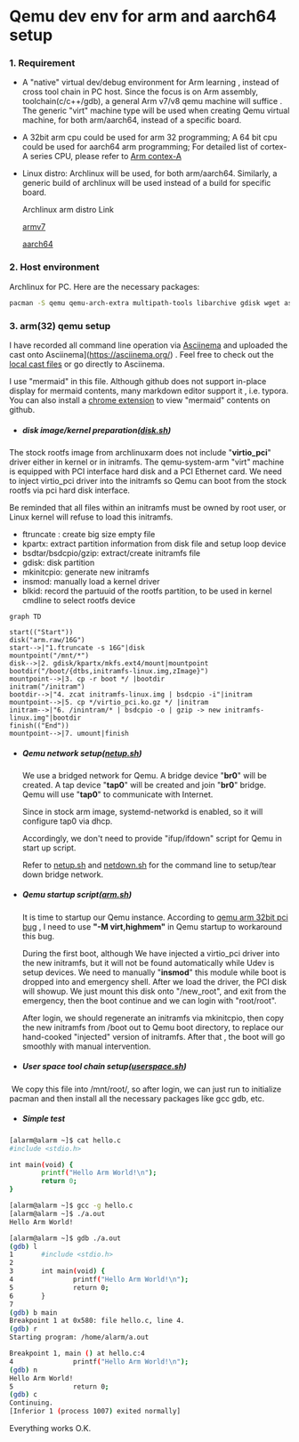 # Qemu dev env for arm and aarch64 setup



### 1.  Requirement

- A "native" virtual dev/debug environment for  Arm learning , instead of cross tool chain in PC host.   Since the focus is on Arm assembly, toolchain(c/c++/gdb),  a general Arm v7/v8 qemu machine will suffice .  The generic "virt" machine type will be used when creating Qemu virtual machine,  for both arm/aarch64,  instead of  a specific board. 

- A 32bit arm cpu could be used for arm 32 programming;  A 64 bit  cpu could be used for aarch64 arm programming;  For detailed list of cortex-A series CPU, please refer to [Arm contex-A](<https://en.wikipedia.org/wiki/ARM_Cortex-A>)

  

- Linux distro:  Archlinux will be used, for both arm/aarch64.   Similarly, a generic build of archlinux will be used instead of a build for specific board. 

  Archlinux arm distro Link

  [armv7](http://www.archlinuxarm.org/os/ArchLinuxARM-armv7-latest.tar.gz)

  [aarch64](http://www.archlinuxarm.org/os/ArchLinuxARM-aarch64-latest.tar.gz)



### 2.  Host environment

Archlinux for PC.   Here are the necessary packages:

```bash
pacman -S qemu qemu-arch-extra multipath-tools libarchive gdisk wget asciinema

```



### 3.  arm(32) qemu setup

I have recorded all command line operation via [Asciinema](<https://asciinema.org/>)  and uploaded the cast onto Asciinema](<https://asciinema.org/>) .   Feel free to check out the [local cast files](arm.cast)  or go directly to Asciinema. 

I use "mermaid" in this file.   Although github does not support in-place display for mermaid contents, many markdown editor support it , i.e. typora.   You can also install a [chrome extension](https://chrome.google.com/webstore/detail/mermaid-diagrams/phfcghedmopjadpojhmmaffjmfiakfil)  to view "mermaid" contents on github. 

- ##### disk image/kernel  preparation([disk.sh](disk.sh))

The stock rootfs image from archlinuxarm does not include "**virtio_pci**" driver either in kernel or in initramfs.  The qemu-system-arm "virt"  machine is equipped with PCI interface hard disk and a PCI Ethernet card.  We need to inject virtio_pci driver into the initramfs so Qemu can boot from the stock rootfs via pci hard disk interface. 

Be reminded that all files within an initramfs must be owned by root user, or Linux kernel will refuse to load this initramfs.  

- ftruncate : create big size empty file
- kpartx:  extract partition information from disk file and setup loop device
- bsdtar/bsdcpio/gzip:   extract/create initramfs file 
- gdisk:  disk partition
- mkinitcpio:  generate new initramfs 
- insmod:  manually load a kernel driver
- blkid:  record the partuuid of the rootfs partition, to be used in kernel cmdline to select rootfs device



```mermaid
graph TD

start(("Start"))
disk("arm.raw/16G")
start-->|"1.ftruncate -s 16G"|disk
mountpoint("/mnt/*")
disk-->|2. gdisk/kpartx/mkfs.ext4/mount|mountpoint
bootdir("/boot/{dtbs,initramfs-linux.img,zImage}")
mountpoint-->|3. cp -r boot */ |bootdir
initram("/initram")
bootdir-->|"4. zcat initramfs-linux.img | bsdcpio -i"|initram
mountpoint-->|5. cp */virtio_pci.ko.gz */ |initram
initram-->|"6. /inintram/* | bsdcpio -o | gzip -> new initramfs-linux.img"|bootdir
finish(("End"))
mountpoint-->|7. umount|finish

```

- ##### Qemu network setup([netup.sh](netup.sh))

  We use a bridged network for Qemu.  A bridge device "**br0**" will be created. A tap device "**tap0**" will be created and join "**br0**"  bridge.   Qemu will use "**tap0**" to communicate with Internet. 

  Since in stock arm image, systemd-networkd is enabled, so it  will configure tap0 via dhcp. 

  Accordingly, we don't need to provide "ifup/ifdown" script for Qemu in start up script. 

  Refer to [netup.sh](netup.sh)  and [netdown.sh](netdown.sh)   for the command line to setup/tear down bridge network. 


- ##### Qemu startup script([arm.sh](arm.sh))

  It is time to startup our Qemu instance.  According to [qemu arm 32bit pci bug](https://bugs.launchpad.net/qemu/+bug/1790975) , I need to use **"-M virt,highmem"**  in Qemu startup  to workaround this bug. 

  During the first boot, although We have injected a virtio_pci driver into the new initramfs,  but it will not be found automatically while Udev is setup devices.  We need to manually "**insmod**" this module while boot is dropped into and emergency shell.  After we load the driver, the PCI disk will showup.  We just mount this disk onto "/new_root", and exit from the emergency, then the boot continue and we can login with "root/root".

  After login, we should regenerate an initramfs via mkinitcpio,  then copy the new initramfs from /boot out to Qemu boot directory, to replace our hand-cooked "injected" version of initramfs.  After that , the boot will go smoothly with manual intervention. 

  


- ##### User space tool chain setup([userspace.sh](userspace.sh))

​       We copy this file into /mnt/root/, so after login, we can just run to initialize pacman and then install all the necessary packages like gcc gdb, etc. 

- ##### Simple test
```bash
[alarm@alarm ~]$ cat hello.c
#include <stdio.h>

int main(void) {
        printf("Hello Arm World!\n");
        return 0;
}

[alarm@alarm ~]$ gcc -g hello.c
[alarm@alarm ~]$ ./a.out
Hello Arm World!

[alarm@alarm ~]$ gdb ./a.out
(gdb) l
1       #include <stdio.h>
2
3       int main(void) {
4               printf("Hello Arm World!\n");
5               return 0;
6       }
7
(gdb) b main
Breakpoint 1 at 0x580: file hello.c, line 4.
(gdb) r
Starting program: /home/alarm/a.out 

Breakpoint 1, main () at hello.c:4
4               printf("Hello Arm World!\n");
(gdb) n
Hello Arm World!
5               return 0;
(gdb) c
Continuing.
[Inferior 1 (process 1007) exited normally]
```



Everything works O.K. 